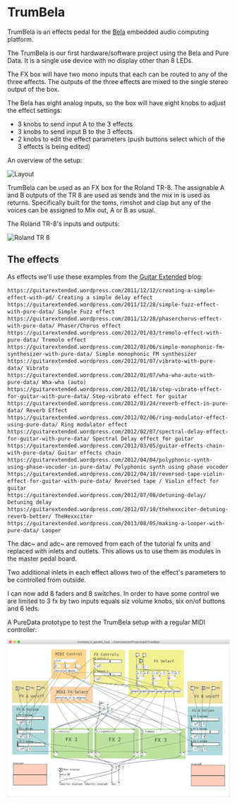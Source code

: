 # TrumBela

TrumBela is an effects pedal for the [Bela](https://bela.io/) embedded audio computing platform.

The TrumBela is our first hardware/software project using the Bela and Pure Data. It is a single use device with no display other than 8 LEDs.

The FX box will have two mono inputs that each can be routed to any of the three effects. The outputs of the three effects are mixed to the single stereo output of the box.

The Bela has eight analog inputs, so the box will have eight knobs to adjust the effect settings:

- 3 knobs to send input A to the 3 effects
- 3 knobs to send input B to the 3 effects
- 2 knobs to edit the effect parameters (push buttons select which of the 3 effects is being edited)

An overview of the setup:

![Layout](http://wiki.emc23.com/images/thumb/7/77/TrumBela.gif/450px-TrumBela.gif "layout")


TrumBela can be used as an FX box for the Roland TR-8. The assignable A and B outputs of the TR 8 are used as sends and the mix in is used as returns. Specifically built for the toms, rimshot and clap but any of the voices can be assigned to Mix out, A or B as usual.

The Roland TR-8's inputs and outputs:

![Roland TR 8](http://wiki.emc23.com/images/5/55/Tr-8-back.jpeg "Roland TR 8")

## The effects

As effects we'll use these examples from the [Guitar Extended](https://guitarextended.wordpress.com) blog:

```
https://guitarextended.wordpress.com/2011/12/12/creating-a-simple-effect-with-pd/ Creating a simple delay effect
https://guitarextended.wordpress.com/2011/12/28/simple-fuzz-effect-with-pure-data/ Simple Fuzz effect
https://guitarextended.wordpress.com/2011/12/28/phaserchorus-effect-with-pure-data/ Phaser/Chorus effect
https://guitarextended.wordpress.com/2012/01/03/tremolo-effect-with-pure-data/ Tremolo effect
https://guitarextended.wordpress.com/2012/01/06/simple-monophonic-fm-synthesizer-with-pure-data/ Simple monophonic FM synthesizer
https://guitarextended.wordpress.com/2012/01/07/vibrato-with-pure-data/ Vibrato
https://guitarextended.wordpress.com/2012/01/07/wha-wha-auto-with-pure-data/ Wha-wha (auto)
https://guitarextended.wordpress.com/2012/01/18/step-vibrato-effect-for-guitar-with-pure-data/ Step-vibrato effect for guitar
https://guitarextended.wordpress.com/2012/01/24/reverb-effect-in-pure-data/ Reverb Effect
https://guitarextended.wordpress.com/2012/02/06/ring-modulator-effect-using-pure-data/ Ring modulator effect
https://guitarextended.wordpress.com/2012/02/07/spectral-delay-effect-for-guitar-with-pure-data/ Spectral Delay effect for guitar
https://guitarextended.wordpress.com/2012/03/05/guitar-effects-chain-with-pure-data/ Guitar effects chain
https://guitarextended.wordpress.com/2012/04/04/polyphonic-synth-using-phase-vocoder-in-pure-data/ Polyphonic synth using phase vocoder
https://guitarextended.wordpress.com/2012/04/10/reversed-tape-violin-effect-for-guitar-with-pure-data/ Reversed tape / Violin effect for guitar
https://guitarextended.wordpress.com/2012/07/08/detuning-delay/ Detuning delay
https://guitarextended.wordpress.com/2012/07/10/thehexxciter-detuning-reverb-better/ TheHexxciter
https://guitarextended.wordpress.com/2013/08/05/making-a-looper-with-pure-data/ Looper
```

The dac~ and adc~ are removed from each of the tutorial fx units and replaced with inlets and outlets. This allows us to use them as modules in the master pedal board.

Two additional inlets in each effect allows two of the effect's parameters to be controlled from outside.

I can now add 8 faders and 8 switches. In order to have some control we are limited to 3 fx by two inputs equals siz volume knobs, six on/of buttons and 6 leds.

A PureData prototype to test the TrumBela setup with a regular MIDI controller:

![TrumBela PureData prototype](images/trumbela-prototype-2.gif)


